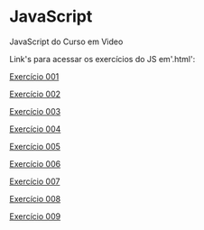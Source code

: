 # JavaScript
 JavaScript do Curso em Video

Link's para acessar os exercícios do JS em'.html':

<p><a href="https://darlingcris.github.io/JavaScript/exercicios/aula04/ex001.html">Exercício 001</a></p>
<p><a href="https://darlingcris.github.io/JavaScript/exercicios/aula06/ex001.html">Exercício 002</a></p>
<p><a href="https://darlingcris.github.io/JavaScript/exercicios/aula06/ex002.html">Exercício 003</a></p>
<p><a href="https://darlingcris.github.io/JavaScript/exercicios/aula06/ex003.html">Exercício 004</a></p>
<p><a href="https://darlingcris.github.io/JavaScript/exercicios/aula06/ex004.html">Exercício 005</a></p>
<p><a href="https://darlingcris.github.io/JavaScript/exercicios/aula09/ex001.html">Exercício 006</a></p>
<p><a href="https://darlingcris.github.io/JavaScript/exercicios/aula10/ex001.html">Exercício 007</a></p>
<p><a href="https://darlingcris.github.io/JavaScript/exercicios/aula10/ex001.html">Exercício 008</a></p>
<p><a href="https://darlingcris.github.io/JavaScript/exercicios/aula10/ex001.html">Exercício 009</a></p>